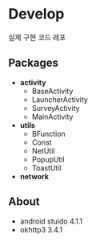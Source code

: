 # Develop
실제 구현 코드 레포

## Packages
- **activity**
  - BaseActivity
  - LauncherActivity
  - SurveyActivity
  - MainActivity
- **utils**
  - BFunction
  - Const
  - NetUtil
  - PopupUtil
  - ToastUtil
- **network**

## About
- android stuido 4.1.1
- okhttp3 3.4.1
